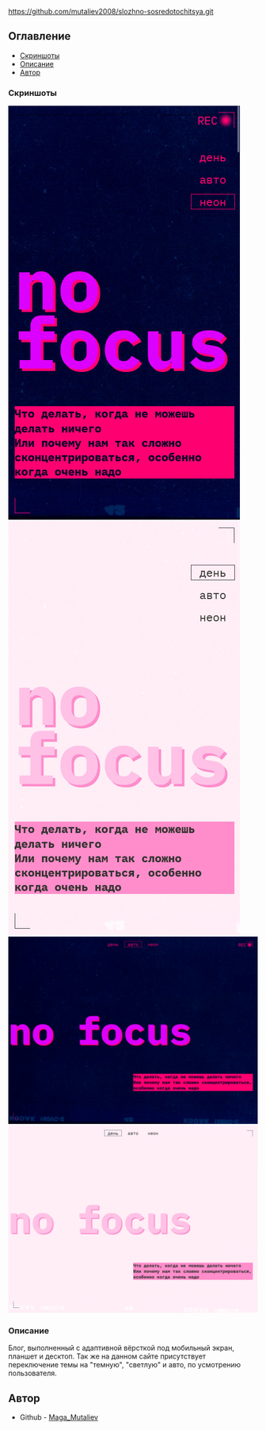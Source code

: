 https://github.com/mutaliev2008/slozhno-sosredotochitsya.git



## Оглавление

- [Скриншоты](#скриншоты)
- [Описание](#описание)
- [Автор](#автор)
### Скриншоты

![](https://github.com/MikeBeloborodov/slozhno-sosredotochitsya/blob/main/screenshots/screenshot_dark_theme_mobile.jpg)
![](https://github.com/MikeBeloborodov/slozhno-sosredotochitsya/blob/main/screenshots/screenshot_light_theme_mobile.jpg)
![](https://github.com/MikeBeloborodov/slozhno-sosredotochitsya/raw/main/screenshots/screenshot_dark_theme_desktop.jpg)
![](https://github.com/MikeBeloborodov/slozhno-sosredotochitsya/raw/main/screenshots/screenshot_light_theme_desktop.jpg)

### Описание

Блог, выполненный с адаптивной вёрсткой под мобильный экран, планшет и десктоп. Так же на данном сайте присутствует переключение темы на "темную", "светлую" и авто, по усмотрению пользователя.

## Автор

- Github - [Maga_Mutaliev](https://github.com/mutaliev2008)
